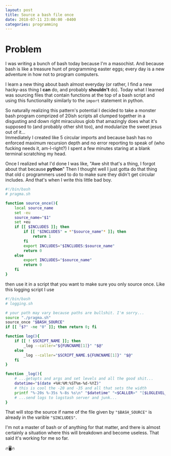 ```yaml
---
layout: post
title: Source a bash file once
date: 2018-07-11 23:00:00 -0400
categories: programming
---
```


# Problem

I was writing a bunch of bash today because I'm a masochist.
And because bash is like a treasure hunt of programming easter eggs; every day is a new
adventure in how not to program computers.

I learn a new thing about bash almost everyday (or rather, I find a new hacky-ass thing I **can**
do, and probably **shouldn't** do). Today what I learned was sourcing files that contain functions at the
top of a bash script and using this functionality similarly to the `import` statement in python.

So naturally realizing this pattern's potential I decided to take a monster bash program comprized of 20ish scripts all 
clumped together in a disgusting and down right miraculous glob that amazingly does what it's supposed to 
(and probably other shit too), and modularize the sweet jesus out of it...   
Immediately I created like 5 circular imports and because bash has no enforced maximum
recursion depth and no error reporting to speak of (who fucking needs it, am-I-right?)
I spent a few minutes staring at a blank terminal scratching my head.

Once I realized what I'd done I was like, "Awe shit that's a thing, I forgot about that because **python**"
Then I thought well I just gotta do that thing that old c programmers used to do to make sure they didn't
get circular includes. And that's when I write this little bad boy.


``` bash
#!/bin/bash
# pragma.sh

function source_once(){
    local source_name
    set -eu
    source_name="$1"
    set +eu
    if [[ $INCLUDES ]]; then
        if [[ "$INCLUDES" = *"$source_name"* ]]; then
            return 1
        fi
        export INCLUDES="$INCLUDES:$source_name"
        return 0
    else
        export INCLUDES="$source_name"
        return 0
    fi
}

```

then use it in a script that you want to make sure you only source once. Like this logging script I use

``` bash
#!/bin/bash
# logging.sh

# your path may vary because paths are bullshit. I'm sorry...
source "./pragma.sh" 
source_once "$BASH_SOURCE"
if [[ "$?" -ne "0" ]]; then return 0; fi

function log(){
    if [[ ! $SCRIPT_NAME ]]; then
        _log --caller="${FUNCNAME[1]}" "$@"
    else
        _log --caller="$SCRIPT_NAME.${FUNCNAME[1]}" "$@"
    fi
}

function _log(){
    # ...getopts and args and set levels and all the good shit...
    datetime="$(date +%H:%M:%ST%m-%d-%YZ)"
    # this is cool the -20 and -35 and all that sets the width
    printf "%-20s %-35s %-8s %s\n" "$datetime" "<$CALLER>" "[$LOGLEVEL_STR]" "$MESSAGE" 
    # ...send logs to logstash server and junk...
}
```

That will stop the source if name of the file given by `"$BASH_SOURCE"` is already in the 
varible `"$INCLUDES"`.

I'm not a master of bash or of anything for that matter, and there is almost certainly a situation
where this will breakdown and become useless. That said it's working for me so far.

🔥🖥🔥️    